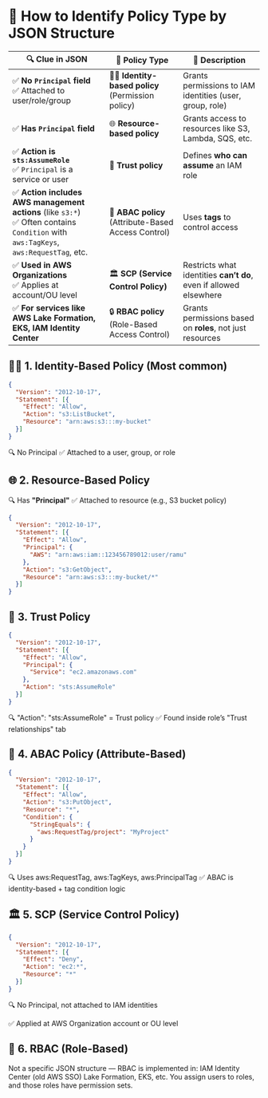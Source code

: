 # 🧠 How to Identify Policy Type by JSON Structure

| 🔍 **Clue in JSON**                                                                                                                   | 🎯 **Policy Type**                                  | 📝 **Description**                                                |
| ------------------------------------------------------------------------------------------------------------------------------------- | --------------------------------------------------- | ----------------------------------------------------------------- |
| ✅ **No `Principal` field**<br>✅ Attached to user/role/group                                                                           | 🧍‍♂️ **Identity-based policy** (Permission policy) | Grants permissions to IAM identities (user, group, role)          |
| ✅ **Has `Principal` field**                                                                                                           | 🌐 **Resource-based policy**                        | Grants access to resources like S3, Lambda, SQS, etc.             |
| ✅ **Action is `sts:AssumeRole`**<br>✅ `Principal` is a service or user                                                                | 🔐 **Trust policy**                                 | Defines **who can assume** an IAM role                            |
| ✅ **Action includes AWS management actions** (like `s3:*`)<br>✅ Often contains `Condition` with `aws:TagKeys`, `aws:RequestTag`, etc. | 🔧 **ABAC policy** (Attribute-Based Access Control) | Uses **tags** to control access                                   |
| ✅ **Used in AWS Organizations**<br>✅ Applies at account/OU level                                                                      | 🏛️ **SCP (Service Control Policy)**                | Restricts what identities **can’t do**, even if allowed elsewhere |
| ✅ **For services like AWS Lake Formation, EKS, IAM Identity Center**                                                                  | 🔒 **RBAC policy** (Role-Based Access Control)      | Grants permissions based on **roles**, not just resources         |


## 🧍‍♂️ 1. Identity-Based Policy (Most common)

```json
{
  "Version": "2012-10-17",
  "Statement": [{
    "Effect": "Allow",
    "Action": "s3:ListBucket",
    "Resource": "arn:aws:s3:::my-bucket"
  }]
}
```
🔍 No Principal
✅ Attached to a user, group, or role
## 🌐 2. Resource-Based Policy
🔍 Has **"Principal"**
✅ Attached to resource (e.g., S3 bucket policy)
```json
{
  "Version": "2012-10-17",
  "Statement": [{
    "Effect": "Allow",
    "Principal": {
      "AWS": "arn:aws:iam::123456789012:user/ramu"
    },
    "Action": "s3:GetObject",
    "Resource": "arn:aws:s3:::my-bucket/*"
  }]
}
```

## 🔐 3. Trust Policy
```json
{
  "Version": "2012-10-17",
  "Statement": [{
    "Effect": "Allow",
    "Principal": {
      "Service": "ec2.amazonaws.com"
    },
    "Action": "sts:AssumeRole"
  }]
}
```
🔍 "Action": "sts:AssumeRole" = Trust policy
✅ Found inside role’s "Trust relationships" tab


## 🧾 4. ABAC Policy (Attribute-Based)
```json
{
  "Version": "2012-10-17",
  "Statement": [{
    "Effect": "Allow",
    "Action": "s3:PutObject",
    "Resource": "*",
    "Condition": {
      "StringEquals": {
        "aws:RequestTag/project": "MyProject"
      }
    }
  }]
}
```
🔍 Uses aws:RequestTag, aws:TagKeys, aws:PrincipalTag
✅ ABAC is identity-based + tag condition logic

## 🏛️ 5. SCP (Service Control Policy)
```json
{
  "Version": "2012-10-17",
  "Statement": [{
    "Effect": "Deny",
    "Action": "ec2:*",
    "Resource": "*"
  }]
}
```
🔍 No Principal, not attached to IAM identities

✅ Applied at AWS Organization account or OU level

## 🔑 6. RBAC (Role-Based)
Not a specific JSON structure — RBAC is implemented in:
IAM Identity Center (old AWS SSO)
Lake Formation, EKS, etc.
You assign users to roles, and those roles have permission sets.
